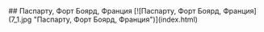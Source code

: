 <meta charset="utf-8">
<link rel='stylesheet' href='markdown.css'/>
## Паспарту, Форт Боярд, Франция
[![Паспарту, Форт Боярд, Франция](7_1.jpg "Паспарту, Форт Боярд, Франция")](index.html)
